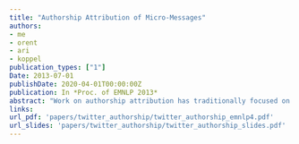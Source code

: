 ```yaml
---
title: "Authorship Attribution of Micro-Messages"
authors:
- me
- orent
- ari
- koppel
publication_types: ["1"]
Date: 2013-07-01
publishDate: 2020-04-01T00:00:00Z
publication: In *Proc. of EMNLP 2013*
abstract: "Work on authorship attribution has traditionally focused on long texts. In this work, we tackle the question of whether the author of a very short text can be successfully identified. We use Twitter as an experimental testbed. We introduce the concept of an author's unique 'signature', and show that such signatures are typical of many authors when writing very short texts. We also present a new authorship attribution feature ('flexible patterns') and demonstrate a significant improvement over our baselines. Our results show that the author of a single tweet can be identified with good accuracy in an array of flavors of the authorship attribution task."
links:
url_pdf: 'papers/twitter_authorship/twitter_authorship_emnlp4.pdf'
url_slides: 'papers/twitter_authorship/twitter_authorship_slides.pdf'
---
```

